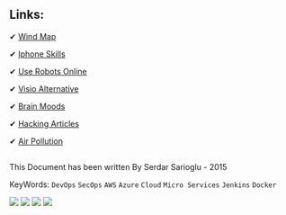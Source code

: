 
## Links: 

 ✔ <a href="https://earth.nullschool.net/#current/wind/surface/level/orthographic=-325.28,40.87,3000/loc=30.205,39.525" target="_blank"> Wind Map</a>

 ✔ <a href="https://dbrand.com/" target="_blank"> Iphone Skills</a>

 ✔ <a href="https://letsrobot.tv/" target="_blank"> Use Robots Online</a>
 
 ✔ <a href="https://www.draw.io/" target="_blank"> Visio Alternative</a>
 
 ✔ <a href="https://www.moodica.com/collection/momentum" target="_blank"> Brain Moods</a>
 
 ✔ <a href="http://www.hackingarticles.in/penetration-testing/" target="_blank"> Hacking Articles</a>
 
 ✔ <a href="hhttp://aqicn.org/city/" target="_blank"> Air Pollution</a>
 
 
 
 

##
This Document has been written By Serdar Sarioglu - 2015

KeyWords: `DevOps` `SecOps` `AWS` `Azure` `Cloud` `Micro Services` `Jenkins` `Docker`

<a href="https://mysystem.org" title="Mysystem.org"><img src="https://img.shields.io/badge/Visit-mysite-green.svg"></a>
<a href="https://www.paypal.me/ssarioglu" title="Support project"><img src="https://img.shields.io/badge/Donate-me-red.svg"></a>
<a href="mailto:serdar.sarioglu@mysystem.org" title="Email"><img src="https://img.shields.io/badge/Email-me-blue.svg"></a>
<a href="https://www.linkedin.com/in/serdarsarioglu/" title="Linkedin"><img src="https://img.shields.io/badge/Linkedin-me-orange.svg"></a>

